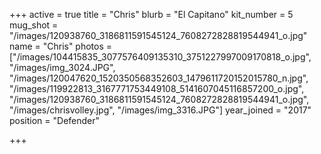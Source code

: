 +++
active = true
title = "Chris"
blurb = "El Capitano"
kit_number = 5
mug_shot = "/images/120938760_3186811591545124_7608272828819544941_o.jpg"
name = "Chris"
photos = ["/images/104415835_3077576409135310_3751227997009170818_o.jpg", "/images/img_3024.JPG", "/images/120047620_1520350568352603_1479611720152015780_n.jpg", "/images/119922813_3167771753449108_5141607045116857200_o.jpg", "/images/120938760_3186811591545124_7608272828819544941_o.jpg", "/images/chrisvolley.jpg", "/images/img_3316.JPG"]
year_joined = "2017"
position = "Defender"

+++
